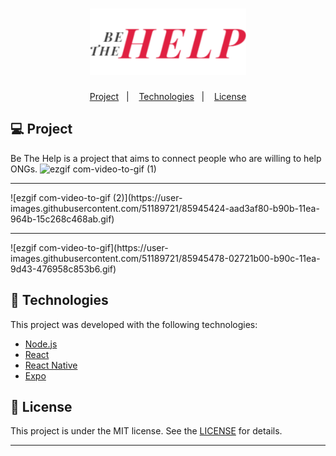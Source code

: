 <h1 align="center">
    <img alt="BeTheHelp" title="#BeTheHelp" src="frontend/src/assets/logo.svg" width="250px" />
</h1>


<p align="center">
  <a href="#-project">Project</a>&nbsp;&nbsp;&nbsp;|&nbsp;&nbsp;&nbsp;
  <a href="#rocket-Technologies">Technologies</a>&nbsp;&nbsp;&nbsp;|&nbsp;&nbsp;&nbsp;
  <a href="#memo-license">License</a>
</p>

## 💻 Project

Be The Help is a project that aims to connect people who are willing to help ONGs.
![ezgif com-video-to-gif (1)](https://user-images.githubusercontent.com/51189721/85945404-7bbd3e00-b90b-11ea-9545-9d7b8943e712.gif)
</br>
<hr>
![ezgif com-video-to-gif (2)](https://user-images.githubusercontent.com/51189721/85945424-aad3af80-b90b-11ea-964b-15c268c468ab.gif)
</br>
<hr>
![ezgif com-video-to-gif](https://user-images.githubusercontent.com/51189721/85945478-02721b00-b90c-11ea-9d43-476958c853b6.gif)



## :rocket: Technologies

This project was developed with the following technologies:

- [Node.js](https://nodejs.org/en/)
- [React](https://reactjs.org)
- [React Native](https://facebook.github.io/react-native/)
- [Expo](https://expo.io/)


## :memo: License

This project is under the MIT license. See the [LICENSE](LICENSE.md) for details.

---


